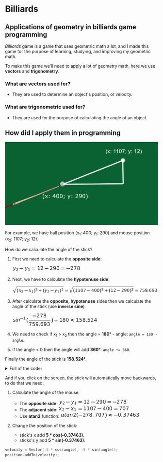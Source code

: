 # Billiards
## Applications of geometry in billiards game programming

<i>Billiards</i> game is a game that uses geometric math a lot, and I made this game for the purpose of learning, studying, and improving my geometric math.

To make this game we'll need to apply a lot of geometry math, here we use <b>vectors</b> and <b>trigonometry</b>.

### What are vectors used for?
- They are used to determine an object's position, or velocity.

### What are trigonometric used for?
- They are used for the purpose of calculating the angle of an object.

## How did I apply them in programming

![](readme/image0.png)

For example, we have ball position (x<sub>1</sub>: 400; y<sub>1</sub>: 290) and mouse position (x<sub>2</sub>: 1107; y<sub>2</sub>: 12).

How do we calculate the angle of the stick?

1. First we need to calculate the <b>opposite side</b>:

   ![](readme/image.png)

2. Next, we have to calculate the <b>hypotenuse side</b>:

   ![](readme/image1.png)

3. After calculate the <b>opposite</b>, <b>hypotenuse</b> sides then we calculate the angle of the stick (use <b>inverse sine</b>):

   ![](readme/image2.png)
   
4. We need to check if x<sub>1</sub> > x<sub>2</sub> then the angle = <b>180°</b> - angle: ``angle = 180 - angle``.
5. If the angle < 0 then the angle will add <b>360°</b>: ``angle += 360``.

Finally the angle of the stick is <b>158.524°</b>.

<details>
<summary>Full of the code:</summary>
   
```cpp
double opposite = vector2.getY() - vector.getY();
double hypotenuse = std::hypot(vector2.getX() - vector.getX(), vector2.getY() - vector.getY());

double degrees = (std::asin(opposite / hypotenuse) * 180) / PI + 180;

if (vector.getX() > vector2.getX()) degrees = 180 - degrees;
if (degrees < 0) degrees += 360;

stick->setAngle(degrees);
```
   
</details>

And if you click on the screen, the stick will automatically move backwards, to do that we need:

1. Calculate the angle of the mouse:
  
   - The <b>opposite side</b>:  ![](readme/image.png)
   - The <b>adjacent side</b>:  ![](readme/image3.png)
   - Use <b>atan2</b> function: ![](readme/image4.png)
    
2. Change the position of the stick:
   - stick's x add <b>5 * cos(-0.37463)</b>.
   - sticks's y add <b>5 * sin(-0.37463)</b>.
   
```cpp
velocity = Vector(-5 * cos(angle), -5 * sin(angle));
position.addTo(velocity);
```
